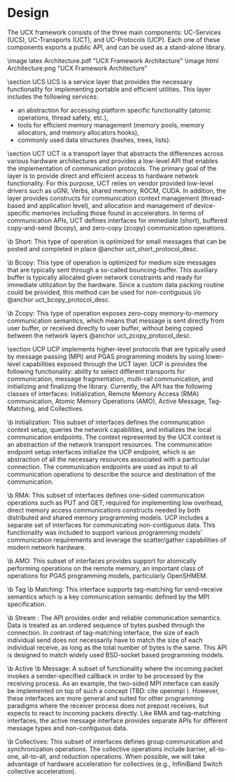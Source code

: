 Design
======

The UCX framework consists of the three main components: UC-Services (UCS),
UC-Transports (UCT), and UC-Protocols (UCP). Each one of these components
exports a public API, and can be used as a stand-alone library.

\image latex Architecture.pdf "UCX Framework Architecture"
\image html  Architecture.png "UCX Framework Architecture"

\section UCS
UCS is a service layer that provides the necessary functionality for
implementing portable and efficient utilities. This layer includes the
following services:
+ an abstraction for accessing platform specific functionality (atomic operations, thread safety, etc.),
+ tools for efficient memory management (memory pools, memory allocators, and memory allocators hooks),
+ commonly used data structures (hashes, trees, lists).

\section UCT
UCT is a transport layer that abstracts
the differences across various hardware architectures and provides a
low-level API that enables the implementation of communication protocols.
The primary goal of the layer is to provide direct and efficient access to
hardware network functionality. For this purpose,
UCT relies on vendor provided low-level drivers such as uGNI, Verbs,
shared memory, ROCM, CUDA. In addition, the layer provides
constructs for communication context management (thread-based and application level), and
allocation and management of device-specific memories including those found
in accelerators. In terms of communication APIs, UCT defines interfaces for
immediate (short), buffered copy-and-send (bcopy), and zero-copy (zcopy)
communication operations.

\b Short: This type of operation is optimized for small messages that can be posted and completed
in place @anchor uct_short_protocol_desc.

\b Bcopy: This type of operation is optimized for medium size messages that are typically sent through a
so-called bouncing-buffer. This auxiliary buffer is typically allocated given network constraints and ready for
immediate utilization by the hardware. Since a custom data packing routine could  be provided, this method
can be used for non-contiguous i/o @anchor uct_bcopy_protocol_desc.

\b Zcopy: This type of operation exposes zero-copy memory-to-memory communication semantics, which means that
message is sent directly from user buffer, or received directly to user buffer, without being copied between
the network layers @anchor uct_zcopy_protocol_desc.

\section UCP
UCP implements higher-level protocols that are typically used by message passing (MPI)
and PGAS programming models by using lower-level capabilities exposed
through the UCT layer. UCP is provides the following functionality: ability to select different transports for
communication, message fragmentation, multi-rail communication, and initializing and finalizing
the library.
Currently, the API has the following classes of interfaces:
Initialization, Remote Memory Access (RMA) communication, Atomic Memory
Operations (AMO), Active Message, Tag-Matching, and Collectives.

\b Initialization: This subset of interfaces defines the communication
context setup, queries the network capabilities, and initializes the local
communication endpoints. The context represented by the UCX context is an
abstraction of the network transport resources. The communication endpoint
setup interfaces initialize the UCP endpoint, which is an abstraction of all
the necessary resources associated with a particular connection. The
communication endpoints are used as input to all communication operations to
describe the source and destination of the communication.

\b RMA: This subset of interfaces defines one-sided communication operations such as PUT and
GET, required for implementing low overhead, direct memory access communications
constructs needed by both distributed and shared memory
programming models. UCP includes a separate set of interfaces for
communicating non-contiguous data. This functionality was included to
support various programming models' communication requirements and leverage
the scatter/gather capabilities of modern network hardware.

\b AMO: This subset of interfaces provides support for atomically performing operations
on the remote memory, an important class of operations for PGAS
programming models, particularly OpenSHMEM.

\b Tag \b Matching: This interface supports tag-matching for send-receive semantics which is a key
communication semantic defined by the MPI specification.

\b Stream : The API provides order and reliable communication semantics.
Data is treated as an ordered sequence of bytes pushed through the connection.
In contrast of tag-matching interface, the size of each individual send does
not necessarily have to match the size of each individual receive, as long as
the total number of bytes is the same. This API is designed to match widely
used BSD-socket based programming models.

\b Active \b Message: A subset of functionality where the incoming packet invokes a
sender-specified callback in order to be processed by the receiving process.
As an example, the two-sided MPI interface can easily be implemented on top
of such a concept (TBD: cite openmpi ). However, these interfaces are more general and
suited for other programming paradigms where the receiver process does not
prepost receives, but expects to react to incoming packets directly. Like
RMA and tag-matching interfaces, the active message interface provides
separate APIs for different message types and non-contiguous data.

\b Collectives: This subset of interfaces defines group communication and
synchronization operations. The collective operations include barrier,
all-to-one, all-to-all, and reduction operations. When possible, we will
take advantage of hardware acceleration for collectives
(e.g., InfiniBand Switch collective acceleration).

